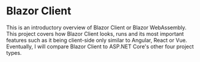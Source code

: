 ﻿# Blazor Client
This is an introductory overview of Blazor Client or Blazor WebAssembly. 
This project covers how Blazor Client looks, runs and its most important features such as it being client-side only similar to Angular, React or Vue. 
Eventually, I will compare Blazor Client to ASP.NET Core's other four project types. 